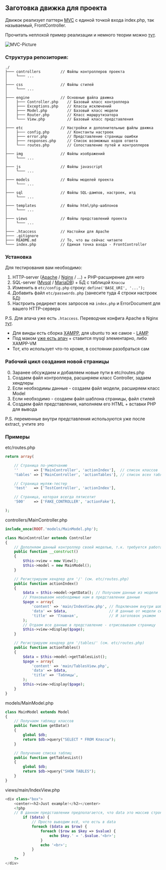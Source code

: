 ## Заготовка движка для проекта

Движок реализует паттерн [MVC][wiki-mvc] с единой точкой входа index.php, так называемый, FrontController.  

Прочитать неплохой пример реализации и немного теории можно [тут][habr-mvc].

![MVC-Picture](https://hsto.org/storage2/3c9/08c/28b/3c908c28b274e91c7043e3047465288c.png)

[wiki-mvc]: https://ru.wikipedia.org/wiki/Model-View-Controller
[habr-mvc]: https://habr.com/post/150267/

### Структура репозитория:
```
./
├─── controllers         // Файлы контроллеров проекта
│    └─── ...
│
├─── css                 // Файлы стилей
│    └─── ...
│
├─── engine              // Основные файла движка
│    ├─── Controller.php    // Базовый класс контроллера
│    ├─── Exceptions.php    // Классы исключений
│    ├─── Model.php         // Базовый класс модели
│    ├─── Router.php        // Класс маршрутизатора
│    └─── View.php          // Базовый класс представления
│
├─── etc                 // Настройки и дополнительные файлы движка
│    ├─── config.php        // Константы настроек
│    ├─── error.php         // Представление страницы ошибки
│    ├─── responses.php     // Список возможных кодов ответа
│    └─── routes.php        // Сопоставление путей и контроллеров
│
├─── img                 // Файлы изображений
│    └─── ...
│
├─── js                  // Файлы javascript
│    └─── ...
│
├─── models              // Файлы моделей проекта
│    └─── ...
│
├─── sql                 // Файлы SQL-дампов, настроек, итд
│    └─── ...
│
├─── templates           // Файлы html/php-шаблонов
│    └─── ...
│
├─── views               // Файлы представлений проекта
│    └─── ...
│
├─── .htaccess           // Настойки для Apache
├─── .gitignore
├─── README.md           // То, что вы сейчас читаете
└─── index.php           // Единая точка входа - FrontController

```


### Установка

Для тестирования вам необходимо:

1. HTTP-server ([Apache][apache-link] / [Nginx][nginx-link] / ...) + PHP-расширение для него
2. SQL-server ([Mysql][mysql-link] / [MariaDB][mariadb-link]) + БД с таблицой `Классы`
3. Изменить в `etc/config.php` строку: `define('BASE_URI', '...');`
4. Добавить файл `etc/passwords.php` (занесите туда 4 строки настроек БД)
5. Настроить редирект всех запросов на `index.php` и ErrorDocument для вашего HTTP-сервера

P.S. Для апача уже есть `.htaccess`. Переводчик конфига Apache в Nginx [тут][apache-to-nginx].

- Для винды есть сборка [XAMPP][xampp-link], для ubuntu то же самое - [LAMP][lamp-link]
- Под маком [уже есть апач][mac-apache] + ставится mysql элементарно, либо XAMPP-VM
- Тот, кто использует что-то кроме, в состоянии разобраться сам

[apache-link]: https://httpd.apache.org/
[nginx-link]: https://nginx.ru/ru/
[mysql-link]: https://www.mysql.com/
[mariadb-link]: https://mariadb.org/
[apache-to-nginx]: https://winginx.com/ru/htaccess
[xampp-link]: https://www.apachefriends.org/ru/index.html
[lamp-link]: http://help.ubuntu.ru/wiki/lamp
[mac-apache]: http://osxh.ru/content/apache_mac_os_x_10_8

### Рабочий цикл создания новой страницы

0. Заранее обсуждаем и добавляем новые пути в etc/routes.php
1. Создаем файл контроллера, расширяем класс Controller, задаем хендлеры
2. Если необходимы данные - создаем файл модели, расширяем класс Model
3. Если необходимо - создаем файл шаблона страницы, файл стилей
4. Создаем файл представления, наполняем его HTML + вставки PHP для вывода

P.S. переменные внутри представления используются уже после extract, учтите это

### Примеры

etc/routes.php
```php
return array(

    // Страница по-умолчанию
    ''       => ['MainController', 'actionIndex'],  // список классов
    'tables' => ['MainController', 'actionTables'], // список всех таблиц в БД

    // Страница муляж-тестер
    'test'   => ['TestController', 'actionIndex'],

    // Страница, которая всегда пятисотит
    '500'    => ['FAKE_CONTROLLER', 'actionFake'],

);
```

controllers/MainController.php
```php
include_once(ROOT.'models/MainModel.php');

class MainController extends Controller
{
    // Дополняем данный контроллер своей моделью, т.к. требуется работа с БД
    public function __construct()
    {
        $this->view = new View();
        $this->model = new MainModel();
    }

    // Регистрируем хендлер для '/' (см. etc/routes.php)
    public function actionIndex()
    {
        $data = $this->model->getData(); // Получаем данные из модели
        // Упаковываем необходимые нам в представлении данные
        $page = array(
            'content' => 'main/IndexView.php', // Подключаем внутри шаблона 
            'data' => $data,                   // И данные от модели сюда же
            'title' => 'Главная',              // И заголовок укажем
        );
        // Отдаем все данные в представление - отрисовываем страницу
        $this->view->display($page);
    }

    // Регистрируем хендлер для '/tables/' (см. etc/routes.php)
    public function actionTables()
    {
        $data = $this->model->getTablesList();
        $page = array(
            'content' => 'main/TablesView.php',
            'data' => $data,
            'title' => 'Таблицы',
        );
        $this->view->display($page);
    }
}
```

models/MainModel.php
```php 
class MainModel extends Model
{
    // Получаем таблицу классов
    public function getData()
    {
        global $db;
        return $db->query("SELECT * FROM Классы");
    }

    // Получение списка таблиц
    public function getTablesList()
    {
        global $db;
        return $db->query("SHOW TABLES");
    }
}
```

views/main/IndexView.php
```php 
<div class="box">
    <center><h2>Just example!</h2></center>
    <?php
    // В данном представлении предполагается, что data это массив строк таблицы
        if ($data) {
            // Просто выводим всё, что есть в data
            foreach ($data as $row) {
                foreach ($row as $key => $value) {
                    echo $key.' = '.$value.'<br>';
                }
                echo '<br>';
            }
        }
    ?>
</div>
```
